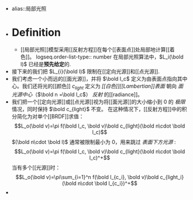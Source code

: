 - alias::局部光照
- # Definition
	- [[局部光照]]模型采用[[反射方程]]在每个[[表面点]]处局部地计算[[着色]]。
	  logseq.order-list-type:: number
	  在局部光照算法中，$L_i(\bold l)$ 已经是**预先给定**的.
- 接下来的我们把 $L_{i}(\bold l)$ 限制在[[定向光源]]和[[点光源]].
- 我们考虑一个小而远的[[面光源]]，并将 $\bold l_c$ 定义为由表面点指向其中心。我们还将光的[[颜色]] $c_{light}$ 定义为 *[[白色]][[Lambertian]]表面* 朝向 *面光源中心*（$\bold n =\bold l_c$） *反射* 的[[radiance]]。
- 我们把一个[[定向光源]]或[[点光源]]视为将[[面光源]]的大小缩小到 $0$ 的 *极限* 情况，同时保持 $\bold c_{light}$ 不变。
  在这种情况下，[[反射方程]]中的积分简化为对单个[[BRDF]]求值：
  $$L_o(\bold v)=\pi f(\bold l_c, \bold v)\bold c_{light}(\bold n\cdot \bold l_c)$$
  $(\bold n\cdot \bold l)$ 通常被限制最小为 $0$，用来跳过 *表面下方光源* :
  $$L_o(\bold v)=\pi f(\bold l_c, \bold v)\bold c_{light}(\bold n\cdot \bold l_c)^+$$
  当有多个[[光源]]时：
  $$L_o(\bold v)=\pi\sum_{i=1}^n f(\bold l_{c_i}, \bold v)\bold c_{light_i}(\bold n\cdot \bold l_{c_i})^+$$
-